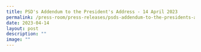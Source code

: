 ```yaml
---
title: PSD's Addendum to the President's Address ‑ 14 April 2023
permalink: /press-room/press-releases/psds-addendum-to-the-presidents-address-14-april-2023/
date: 2023-04-14
layout: post
description: ""
image: ""
---
```


